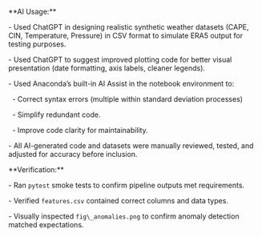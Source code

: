 \*\*AI Usage:\*\*

\- Used ChatGPT in designing realistic synthetic weather datasets (CAPE, CIN, Temperature, Pressure) in CSV format to simulate ERA5 output for testing purposes.

\- Used ChatGPT to suggest improved plotting code for better visual presentation (date formatting, axis labels, cleaner legends).

\- Used Anaconda’s built-in AI Assist in the notebook environment to:

&nbsp; - Correct syntax errors (multiple within standard deviation processes)

&nbsp; - Simplify redundant code.

&nbsp; - Improve code clarity for maintainability.

\- All AI-generated code and datasets were manually reviewed, tested, and adjusted for accuracy before inclusion.



\*\*Verification:\*\*

\- Ran `pytest` smoke tests to confirm pipeline outputs met requirements.

\- Verified `features.csv` contained correct columns and data types.

\- Visually inspected `fig\_anomalies.png` to confirm anomaly detection matched expectations.



